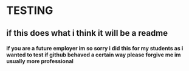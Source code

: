 # TESTING

## if this does what i think it will be a readme

#### if you are a future employer im so sorry i did this for my students as i wanted to test if github behaved a certain way please forgive me im usually more professional
